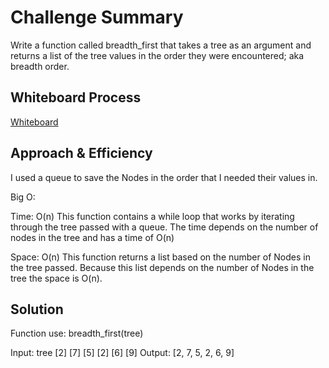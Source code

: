 # Challenge Summary

Write a function called breadth_first that takes a tree as an argument and returns a list of the tree values in the order they were encountered; aka breadth order.

## Whiteboard Process

[Whiteboard](./code-challenge-17-whiteboard.png)

## Approach & Efficiency

I used a queue to save the Nodes in the order that I needed their values in.

Big O:

Time: O(n)
This function contains a while loop that works by iterating through the tree passed with a queue. The time depends on the number of nodes in the tree and has a time of O(n)

Space: O(n)
This function returns a list based on the number of Nodes in the tree passed. Because this list depends on the number of Nodes in the tree the space is O(n).

## Solution
<!-- Show how to run your code, and examples of it in action -->
Function use: breadth_first(tree)

Input: tree
		[2]
	[7]		[5]
[2]	  [6]		[9]
Output: [2, 7, 5, 2, 6, 9]
